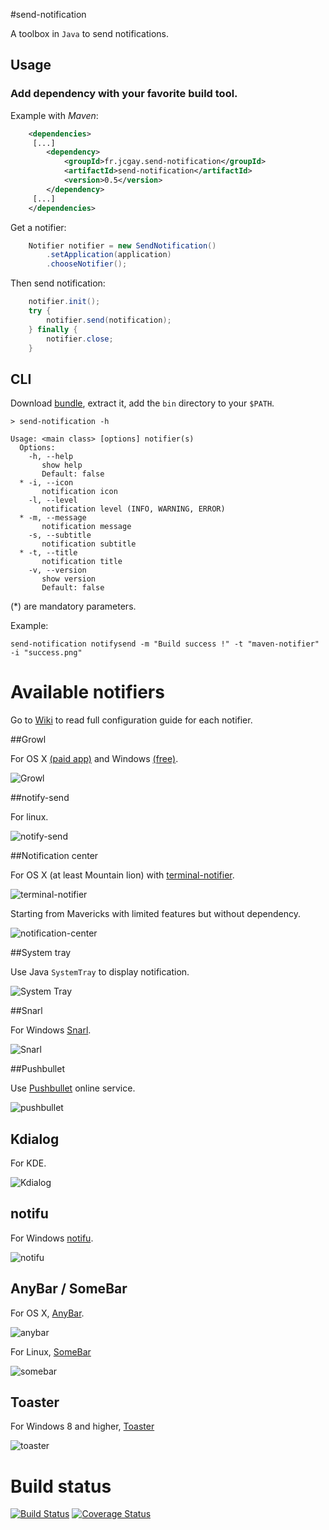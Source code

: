 #send-notification

A toolbox in `Java` to send notifications.

## Usage

### Add dependency with your favorite build tool.

Example with *Maven*:

```xml
    <dependencies>
     [...]
        <dependency>
            <groupId>fr.jcgay.send-notification</groupId>
            <artifactId>send-notification</artifactId>
            <version>0.5</version>
        </dependency>
     [...]
    </dependencies>
```

Get a notifier:

```java
    Notifier notifier = new SendNotification()
        .setApplication(application)
        .chooseNotifier();
```

Then send notification:

```java
    notifier.init();
    try {
        notifier.send(notification);
    } finally {
        notifier.close;
    }
```    

## CLI

Download [bundle](http://search.maven.org/remotecontent?filepath=fr/jcgay/send-notification/send-notification-cli/0.5/send-notification-cli-0.5-binaries.zip), extract it, add the `bin` directory to your `$PATH`.

    > send-notification -h
    
    Usage: <main class> [options] notifier(s)
      Options:
        -h, --help
           show help
           Default: false
      * -i, --icon
           notification icon
        -l, --level
           notification level (INFO, WARNING, ERROR)
      * -m, --message
           notification message
        -s, --subtitle
           notification subtitle
      * -t, --title
           notification title
        -v, --version
           show version
           Default: false

(*) are mandatory parameters.

Example:

    send-notification notifysend -m "Build success !" -t "maven-notifier" -i "success.png"
    
# Available notifiers

Go to [Wiki](https://github.com/jcgay/send-notification/wiki) to read full configuration guide for each notifier.

##Growl

For OS X [(paid app)](http://growl.info/) and Windows [(free)](http://www.growlforwindows.com/gfw/).

![Growl](http://jeanchristophegay.com/images/notifier.growl_.success.png)

##notify-send

For linux. 

![notify-send](http://jeanchristophegay.com/images/notifier.notify-send.success.png)

##Notification center

For OS X (at least Mountain lion) with [terminal-notifier](https://github.com/alloy/terminal-notifier).

![terminal-notifier](http://jeanchristophegay.com/images/notifier.notification-center.success.png)

Starting from Mavericks with limited features but without dependency.

![notification-center](http://jeanchristophegay.com/images/notifier.simplenc.thumbnail.png)

##System tray

Use Java `SystemTray` to display notification.

![System Tray](http://jeanchristophegay.com/images/notifier.system.tray_.success.png)

##Snarl

For Windows [Snarl](http://snarl.fullphat.net/).

![Snarl](http://jeanchristophegay.com/images/notifier.snarl.success.png)

##Pushbullet

Use [Pushbullet](https://www.pushbullet.com/) online service.

![pushbullet](http://jeanchristophegay.com/images/notifier.pushbullet.success.png)

## Kdialog

For KDE.

![Kdialog](http://jeanchristophegay.com/images/notifier.kdialog.png)

## notifu

For Windows [notifu](http://www.paralint.com/projects/notifu/index.html).

![notifu](http://jeanchristophegay.com/images/notifier.notifu.png)

## AnyBar / SomeBar

For OS X, [AnyBar](https://github.com/tonsky/AnyBar).

![anybar](http://jeanchristophegay.com/images/notifier.anybar.png)

For Linux, [SomeBar](https://github.com/limpbrains/somebar)

![somebar](https://raw.githubusercontent.com/limpbrains/somebar/9019ecd04c5dea6eac27bfd10f0ae75477761236/screenshot.png)

## Toaster

For Windows 8 and higher, [Toaster](https://github.com/nels-o/toaster)

![toaster](http://jeanchristophegay.com/images/notifier.toaster.png)

# Build status

[![Build Status](https://travis-ci.org/jcgay/send-notification.svg?branch=master)](https://travis-ci.org/jcgay/send-notification)
[![Coverage Status](https://coveralls.io/repos/jcgay/send-notification/badge.svg?branch=master)](https://coveralls.io/r/jcgay/send-notification?branch=master)
